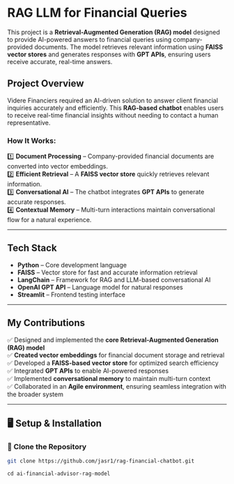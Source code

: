 # RAG LLM for Financial Queries

This project is a **Retrieval-Augmented Generation (RAG) model** designed to provide AI-powered answers to financial queries using company-provided documents. The model retrieves relevant information using **FAISS vector stores** and generates responses with **GPT APIs**, ensuring users receive accurate, real-time answers.

## Project Overview
Videre Financiers required an AI-driven solution to answer client financial inquiries accurately and efficiently. This **RAG-based chatbot** enables users to receive real-time financial insights without needing to contact a human representative.

### How It Works:
1️⃣ **Document Processing** – Company-provided financial documents are converted into vector embeddings.  
2️⃣ **Efficient Retrieval** – A **FAISS vector store** quickly retrieves relevant information.  
3️⃣ **Conversational AI** – The chatbot integrates **GPT APIs** to generate accurate responses.  
4️⃣ **Contextual Memory** – Multi-turn interactions maintain conversational flow for a natural experience.  

---

## Tech Stack
- **Python** – Core development language  
- **FAISS** – Vector store for fast and accurate information retrieval  
- **LangChain** – Framework for RAG and LLM-based conversational AI  
- **OpenAI GPT API** – Language model for natural responses  
- **Streamlit** – Frontend testing interface  

---

## My Contributions
✅ Designed and implemented the **core Retrieval-Augmented Generation (RAG) model**  
✅ **Created vector embeddings** for financial document storage and retrieval  
✅ Developed a **FAISS-based vector store** for optimized search efficiency  
✅ Integrated **GPT APIs** to enable AI-powered responses  
✅ Implemented **conversational memory** to maintain multi-turn context  
✅ Collaborated in an **Agile environment**, ensuring seamless integration with the broader system  

---

## 🖥️ Setup & Installation
### 🔹 Clone the Repository
```bash
git clone https://github.com/jasr1/rag-financial-chatbot.git
```
```
cd ai-financial-advisor-rag-model
```